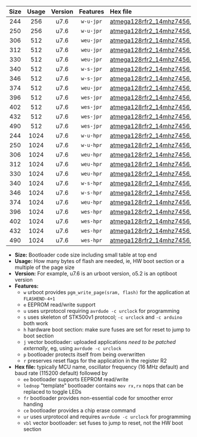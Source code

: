 |Size|Usage|Version|Features|Hex file|
|:-:|:-:|:-:|:-:|:--|
|244|256|u7.6|`w-u-jpr`|[atmega128rfr2_14mhz7456_460800bps_ur_vbl.hex](https://raw.githubusercontent.com/stefanrueger/urboot/main/bootloaders/atmega128rfr2/fcpu_14mhz7456/460800_bps/atmega128rfr2_14mhz7456_460800bps_ur_vbl.hex)|
|250|256|u7.6|`w-u-jpr`|[atmega128rfr2_14mhz7456_460800bps_lednop_ur_vbl.hex](https://raw.githubusercontent.com/stefanrueger/urboot/main/bootloaders/atmega128rfr2/fcpu_14mhz7456/460800_bps/atmega128rfr2_14mhz7456_460800bps_lednop_ur_vbl.hex)|
|306|512|u7.6|`weu-jpr`|[atmega128rfr2_14mhz7456_460800bps_ee_ur_vbl.hex](https://raw.githubusercontent.com/stefanrueger/urboot/main/bootloaders/atmega128rfr2/fcpu_14mhz7456/460800_bps/atmega128rfr2_14mhz7456_460800bps_ee_ur_vbl.hex)|
|312|512|u7.6|`weu-jpr`|[atmega128rfr2_14mhz7456_460800bps_ee_lednop_ur_vbl.hex](https://raw.githubusercontent.com/stefanrueger/urboot/main/bootloaders/atmega128rfr2/fcpu_14mhz7456/460800_bps/atmega128rfr2_14mhz7456_460800bps_ee_lednop_ur_vbl.hex)|
|330|512|u7.6|`weu-jpr`|[atmega128rfr2_14mhz7456_460800bps_ee_lednop_fr_ur_vbl.hex](https://raw.githubusercontent.com/stefanrueger/urboot/main/bootloaders/atmega128rfr2/fcpu_14mhz7456/460800_bps/atmega128rfr2_14mhz7456_460800bps_ee_lednop_fr_ur_vbl.hex)|
|340|512|u7.6|`w-s-jpr`|[atmega128rfr2_14mhz7456_460800bps_vbl.hex](https://raw.githubusercontent.com/stefanrueger/urboot/main/bootloaders/atmega128rfr2/fcpu_14mhz7456/460800_bps/atmega128rfr2_14mhz7456_460800bps_vbl.hex)|
|346|512|u7.6|`w-s-jpr`|[atmega128rfr2_14mhz7456_460800bps_lednop_vbl.hex](https://raw.githubusercontent.com/stefanrueger/urboot/main/bootloaders/atmega128rfr2/fcpu_14mhz7456/460800_bps/atmega128rfr2_14mhz7456_460800bps_lednop_vbl.hex)|
|374|512|u7.6|`weu-jpr`|[atmega128rfr2_14mhz7456_460800bps_ee_lednop_fr_ce_ur_vbl.hex](https://raw.githubusercontent.com/stefanrueger/urboot/main/bootloaders/atmega128rfr2/fcpu_14mhz7456/460800_bps/atmega128rfr2_14mhz7456_460800bps_ee_lednop_fr_ce_ur_vbl.hex)|
|396|512|u7.6|`wes-jpr`|[atmega128rfr2_14mhz7456_460800bps_ee_vbl.hex](https://raw.githubusercontent.com/stefanrueger/urboot/main/bootloaders/atmega128rfr2/fcpu_14mhz7456/460800_bps/atmega128rfr2_14mhz7456_460800bps_ee_vbl.hex)|
|402|512|u7.6|`wes-jpr`|[atmega128rfr2_14mhz7456_460800bps_ee_lednop_vbl.hex](https://raw.githubusercontent.com/stefanrueger/urboot/main/bootloaders/atmega128rfr2/fcpu_14mhz7456/460800_bps/atmega128rfr2_14mhz7456_460800bps_ee_lednop_vbl.hex)|
|432|512|u7.6|`wes-jpr`|[atmega128rfr2_14mhz7456_460800bps_ee_lednop_fr_vbl.hex](https://raw.githubusercontent.com/stefanrueger/urboot/main/bootloaders/atmega128rfr2/fcpu_14mhz7456/460800_bps/atmega128rfr2_14mhz7456_460800bps_ee_lednop_fr_vbl.hex)|
|490|512|u7.6|`wes-jpr`|[atmega128rfr2_14mhz7456_460800bps_ee_lednop_fr_ce_vbl.hex](https://raw.githubusercontent.com/stefanrueger/urboot/main/bootloaders/atmega128rfr2/fcpu_14mhz7456/460800_bps/atmega128rfr2_14mhz7456_460800bps_ee_lednop_fr_ce_vbl.hex)|
|244|1024|u7.6|`w-u-hpr`|[atmega128rfr2_14mhz7456_460800bps_ur.hex](https://raw.githubusercontent.com/stefanrueger/urboot/main/bootloaders/atmega128rfr2/fcpu_14mhz7456/460800_bps/atmega128rfr2_14mhz7456_460800bps_ur.hex)|
|250|1024|u7.6|`w-u-hpr`|[atmega128rfr2_14mhz7456_460800bps_lednop_ur.hex](https://raw.githubusercontent.com/stefanrueger/urboot/main/bootloaders/atmega128rfr2/fcpu_14mhz7456/460800_bps/atmega128rfr2_14mhz7456_460800bps_lednop_ur.hex)|
|306|1024|u7.6|`weu-hpr`|[atmega128rfr2_14mhz7456_460800bps_ee_ur.hex](https://raw.githubusercontent.com/stefanrueger/urboot/main/bootloaders/atmega128rfr2/fcpu_14mhz7456/460800_bps/atmega128rfr2_14mhz7456_460800bps_ee_ur.hex)|
|312|1024|u7.6|`weu-hpr`|[atmega128rfr2_14mhz7456_460800bps_ee_lednop_ur.hex](https://raw.githubusercontent.com/stefanrueger/urboot/main/bootloaders/atmega128rfr2/fcpu_14mhz7456/460800_bps/atmega128rfr2_14mhz7456_460800bps_ee_lednop_ur.hex)|
|330|1024|u7.6|`weu-hpr`|[atmega128rfr2_14mhz7456_460800bps_ee_lednop_fr_ur.hex](https://raw.githubusercontent.com/stefanrueger/urboot/main/bootloaders/atmega128rfr2/fcpu_14mhz7456/460800_bps/atmega128rfr2_14mhz7456_460800bps_ee_lednop_fr_ur.hex)|
|340|1024|u7.6|`w-s-hpr`|[atmega128rfr2_14mhz7456_460800bps.hex](https://raw.githubusercontent.com/stefanrueger/urboot/main/bootloaders/atmega128rfr2/fcpu_14mhz7456/460800_bps/atmega128rfr2_14mhz7456_460800bps.hex)|
|346|1024|u7.6|`w-s-hpr`|[atmega128rfr2_14mhz7456_460800bps_lednop.hex](https://raw.githubusercontent.com/stefanrueger/urboot/main/bootloaders/atmega128rfr2/fcpu_14mhz7456/460800_bps/atmega128rfr2_14mhz7456_460800bps_lednop.hex)|
|374|1024|u7.6|`weu-hpr`|[atmega128rfr2_14mhz7456_460800bps_ee_lednop_fr_ce_ur.hex](https://raw.githubusercontent.com/stefanrueger/urboot/main/bootloaders/atmega128rfr2/fcpu_14mhz7456/460800_bps/atmega128rfr2_14mhz7456_460800bps_ee_lednop_fr_ce_ur.hex)|
|396|1024|u7.6|`wes-hpr`|[atmega128rfr2_14mhz7456_460800bps_ee.hex](https://raw.githubusercontent.com/stefanrueger/urboot/main/bootloaders/atmega128rfr2/fcpu_14mhz7456/460800_bps/atmega128rfr2_14mhz7456_460800bps_ee.hex)|
|402|1024|u7.6|`wes-hpr`|[atmega128rfr2_14mhz7456_460800bps_ee_lednop.hex](https://raw.githubusercontent.com/stefanrueger/urboot/main/bootloaders/atmega128rfr2/fcpu_14mhz7456/460800_bps/atmega128rfr2_14mhz7456_460800bps_ee_lednop.hex)|
|432|1024|u7.6|`wes-hpr`|[atmega128rfr2_14mhz7456_460800bps_ee_lednop_fr.hex](https://raw.githubusercontent.com/stefanrueger/urboot/main/bootloaders/atmega128rfr2/fcpu_14mhz7456/460800_bps/atmega128rfr2_14mhz7456_460800bps_ee_lednop_fr.hex)|
|490|1024|u7.6|`wes-hpr`|[atmega128rfr2_14mhz7456_460800bps_ee_lednop_fr_ce.hex](https://raw.githubusercontent.com/stefanrueger/urboot/main/bootloaders/atmega128rfr2/fcpu_14mhz7456/460800_bps/atmega128rfr2_14mhz7456_460800bps_ee_lednop_fr_ce.hex)|

- **Size:** Bootloader code size including small table at top end
- **Usage:** How many bytes of flash are needed, ie, HW boot section or a multiple of the page size
- **Version:** For example, u7.6 is an urboot version, o5.2 is an optiboot version
- **Features:**
  + `w` urboot provides `pgm_write_page(sram, flash)` for the application at `FLASHEND-4+1`
  + `e` EEPROM read/write support
  + `u` uses urprotocol requiring `avrdude -c urclock` for programming
  + `s` uses skeleton of STK500v1 protocol; `-c urclock` and `-c arduino` both work
  + `h` hardware boot section: make sure fuses are set for reset to jump to boot section
  + `j` vector bootloader: uploaded applications *need to be patched externally*, eg, using `avrdude -c urclock`
  + `p` bootloader protects itself from being overwritten
  + `r` preserves reset flags for the application in the register R2
- **Hex file:** typically MCU name, oscillator frequency (16 MHz default) and baud rate (115200 default) followed by
  + `ee` bootloader supports EEPROM read/write
  + `lednop` "template" bootloader contains `mov rx,rx` nops that can be replaced to toggle LEDs
  + `fr` bootloader provides non-essential code for smoother error handing
  + `ce` bootloader provides a chip erase command
  + `ur` uses urprotocol and requires `avrdude -c urclock` for programming
  + `vbl` vector bootloader: set fuses to jump to reset, not the HW boot section
